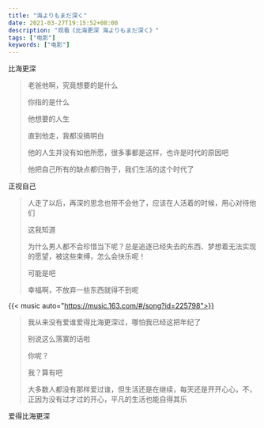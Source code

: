 ```yaml
---
title: "海よりもまだ深く"
date: 2021-03-27T19:15:52+08:00
description: "观看《比海更深 海よりもまだ深く》"
tags: ["电影"]
keywords: ["电影"]
---
```


比海更深

> 老爸他啊，究竟想要的是什么
>
> 你指的是什么
>
> 他想要的人生
>
> 直到他走，我都没搞明白
>
> 他的人生并没有如他所愿，很多事都是这样，也许是时代的原因吧
>
> 他把自己所有的缺点都归咎于，我们生活的这个时代了

正视自己

> 人走了以后，再深的思念也带不会他了，应该在人活着的时候，用心对待他们
>
> 这我知道
>
> 为什么男人都不会珍惜当下呢？总是追逐已经失去的东西、梦想着无法实现的愿望，被这些束缚，怎么会快乐呢！
>
> 可能是吧
>
> 幸福啊，不放弃一些东西就得不到呢

{{< music auto="https://music.163.com/#/song?id=225798">}}

> 我从来没有爱谁爱得比海更深过，哪怕我已经这把年纪了
>
> 别说这么落寞的话啦
>
> 你呢？
>
> 我？算有吧
>
> 大多数人都没有那样爱过谁，但生活还是在继续，每天还是开开心心，不，正因为没有过才过的开心，平凡的生活也能自得其乐

爱得比海更深
